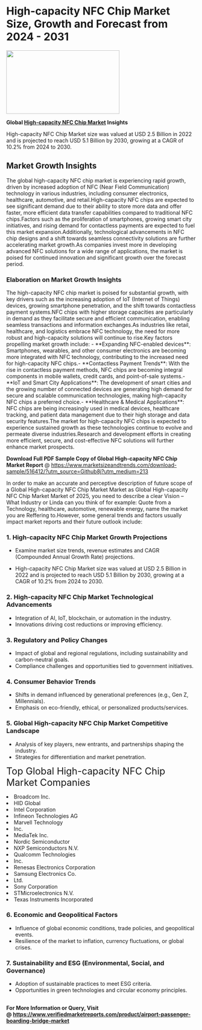 <H1>High-capacity NFC Chip Market Size, Growth and Forecast from 2024 - 2031</H1><img class="aligncenter size-medium wp-image-584254" src="https://thirdeyenews.in/wp-content/uploads/2024/09/Global-Market-Research-300x168.jpeg" alt="" width="300" height="168" /><p><strong>Global&nbsp;<a href="https://www.marketsizeandtrends.com/download-sample/516412/?utm_source=Github8j?utm_medium=213">High-capacity NFC Chip Market</a> Insights</strong></p><p>High-capacity NFC Chip Market size was valued at USD 2.5 Billion in 2022 and is projected to reach USD 5.1 Billion by 2030, growing at a CAGR of 10.2% from 2024 to 2030.</p><p><h2>Market Growth Insights</h2> The global high-capacity NFC chip market is experiencing rapid growth, driven by increased adoption of NFC (Near Field Communication) technology in various industries, including consumer electronics, healthcare, automotive, and retail.High-capacity NFC chips are expected to see significant demand due to their ability to store more data and offer faster, more efficient data transfer capabilities compared to traditional NFC chips.Factors such as the proliferation of smartphones, growing smart city initiatives, and rising demand for contactless payments are expected to fuel this market expansion.Additionally, technological advancements in NFC chip designs and a shift towards seamless connectivity solutions are further accelerating market growth.As companies invest more in developing advanced NFC solutions for a wide range of applications, the market is poised for continued innovation and significant growth over the forecast period.<h3>Elaboration on Market Growth Insights</h3> The high-capacity NFC chip market is poised for substantial growth, with key drivers such as the increasing adoption of IoT (Internet of Things) devices, growing smartphone penetration, and the shift towards contactless payment systems.NFC chips with higher storage capacities are particularly in demand as they facilitate secure and efficient communication, enabling seamless transactions and information exchanges.As industries like retail, healthcare, and logistics embrace NFC technology, the need for more robust and high-capacity solutions will continue to rise.Key factors propelling market growth include: - **Expanding NFC-enabled devices**: Smartphones, wearables, and other consumer electronics are becoming more integrated with NFC technology, contributing to the increased need for high-capacity NFC chips.- **Contactless Payment Trends**: With the rise in contactless payment methods, NFC chips are becoming integral components in mobile wallets, credit cards, and point-of-sale systems.- **IoT and Smart City Applications**: The development of smart cities and the growing number of connected devices are generating high demand for secure and scalable communication technologies, making high-capacity NFC chips a preferred choice.- **Healthcare & Medical Applications**: NFC chips are being increasingly used in medical devices, healthcare tracking, and patient data management due to their high storage and data security features.The market for high-capacity NFC chips is expected to experience sustained growth as these technologies continue to evolve and permeate diverse industries.Research and development efforts in creating more efficient, secure, and cost-effective NFC solutions will further enhance market prospects.<p><span class=""><strong>Download Full PDF Sample Copy of Global High-capacity NFC Chip Market Report</strong> @ <a href="https://www.marketsizeandtrends.com/download-sample/516412/?utm_source=Github8j?utm_medium=213" target="_blank">https://www.marketsizeandtrends.com/download-sample/516412/?utm_source=Github8j?utm_medium=213</a></span></p><p>In order to make an accurate and perceptive description of future scope of a Global&nbsp;High-capacity NFC Chip Market Market as Global&nbsp;High-capacity NFC Chip Market Market of 2025, you need to describe a clear Vision &ndash; What Industry or Linda can you think of for example: Quote from a Technology, healthcare, automotive, renewable energy, name the market you are Reffering to.However, some general trends and factors usually impact market reports and their future outlook include:</p><h3>1.&nbsp;<strong>High-capacity NFC Chip Market Growth Projections</strong></h3><ul><li>Examine market size trends, revenue estimates and CAGR (Compounded Annual Growth Rate) projections.</li><li><p>High-capacity NFC Chip Market size was valued at USD 2.5 Billion in 2022 and is projected to reach USD 5.1 Billion by 2030, growing at a CAGR of 10.2% from 2024 to 2030.</p></li></ul><h3>2.&nbsp;<strong>High-capacity NFC Chip Market Technological Advancements</strong></h3><ul><li>Integration of AI, IoT, blockchain, or automation in the industry.</li><li>Innovations driving cost reductions or improving efficiency.</li></ul><h3>3.&nbsp;<strong>Regulatory and Policy Changes</strong></h3><ul><li>Impact of global and regional regulations, including sustainability and carbon-neutral goals.</li><li>Compliance challenges and opportunities tied to government initiatives.</li></ul><h3>4.&nbsp;<strong>Consumer Behavior Trends</strong></h3><ul><li>Shifts in demand influenced by generational preferences (e.g., Gen Z, Millennials).</li><li>Emphasis on eco-friendly, ethical, or personalized products/services.</li></ul><h3>5.&nbsp;<strong>Global High-capacity NFC Chip Market Competitive Landscape</strong></h3><ul><li>Analysis of key players, new entrants, and partnerships shaping the industry.</li><li>Strategies for differentiation and market penetration.</li></ul><p data-pm-slice="1 1 []"><span style="color: inherit; font-family: inherit; font-size: 25px;">Top Global High-capacity NFC Chip Market Companies</span></p><div class="" data-test-id=""><p><li>Broadcom Inc.</li><li> HID Global</li><li> Intel Corporation</li><li> Infineon Technologies AG</li><li> Marvell Technology</li><li> Inc.</li><li> MediaTek Inc.</li><li> Nordic Semiconductor</li><li> NXP Semiconductors N.V.</li><li> Qualcomm Technologies</li><li> Inc.</li><li> Renesas Electronics Corporation</li><li> Samsung Electronics Co.</li><li> Ltd.</li><li> Sony Corporation</li><li> STMicroelectronics N.V.</li><li> Texas Instruments Incorporated</li></p></div><h3>6.&nbsp;<strong>Economic and Geopolitical Factors</strong></h3><ul><li>Influence of global economic conditions, trade policies, and geopolitical events.</li><li>Resilience of the market to inflation, currency fluctuations, or global crises.</li></ul><h3>7.&nbsp;<strong>Sustainability and ESG (Environmental, Social, and Governance)</strong></h3><ul><li>Adoption of sustainable practices to meet ESG criteria.</li><li>Opportunities in green technologies and circular economy principles.</li></ul><h2><strong style="font-size: 14px;">For More Information or Query, Visit @&nbsp;</strong><a style="background-color: #ffffff; font-size: 14px;" href="https://www.marketsizeandtrends.com/report/high-capacity-nfc-chip-market/" target="_blank">https://www.verifiedmarketreports.com/product/airport-passenger-boarding-bridge-market</a></h2>